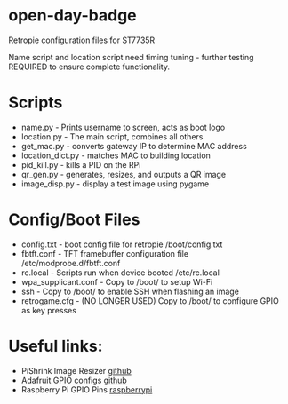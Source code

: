 # open-day-badge

Retropie configuration files for ST7735R


Name script and location script need timing tuning - further testing REQUIRED to ensure complete functionality. 

# Scripts
- name.py - Prints username to screen, acts as boot logo
- location.py - The main script, combines all others
- get_mac.py - converts gateway IP to determine MAC address
- location_dict.py - matches MAC to building location
- pid_kill.py - kills a PID on the RPi
- qr_gen.py - generates, resizes, and outputs a QR image
- image_disp.py - display a test image using pygame

# Config/Boot Files
- config.txt - boot config file for retropie /boot/config.txt
- fbtft.conf - TFT framebuffer configuration file /etc/modprobe.d/fbtft.conf  
- rc.local - Scripts run when device booted /etc/rc.local
- wpa_supplicant.conf - Copy to /boot/ to setup Wi-Fi
- ssh - Copy to /boot/ to enable SSH when flashing an image
- retrogame.cfg - (NO LONGER USED) Copy to /boot/ to configure GPIO as key presses

# Useful links:
- PiShrink Image Resizer [github](https://github.com/Drewsif/PiShrink)
- Adafruit GPIO configs [github](https://github.com/adafruit/Adafruit-Retrogame)
- Raspberry Pi GPIO Pins [raspberrypi](https://www.raspberrypi.org/documentation/usage/gpio/)
